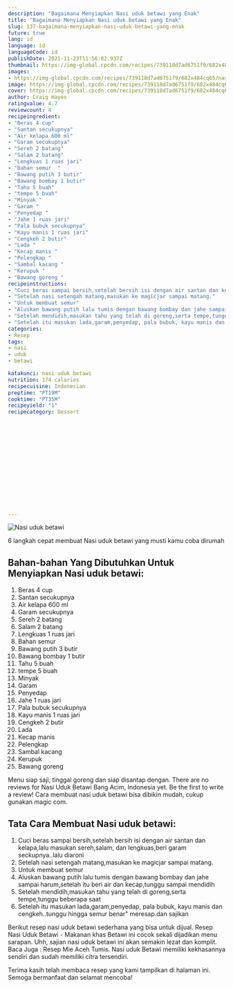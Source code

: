 ```yaml
---
description: "Bagaimana Menyiapkan Nasi uduk betawi yang Enak"
title: "Bagaimana Menyiapkan Nasi uduk betawi yang Enak"
slug: 137-bagaimana-menyiapkan-nasi-uduk-betawi-yang-enak
future: true
lang: id
language: id
languageCode: id
publishDate: 2021-11-23T11:56:02.937Z 
thumbnail: https://img-global.cpcdn.com/recipes/739118d7ad6751f9/682x484cq65/nasi-uduk-betawi-foto-resep-utama.png
images:
- https://img-global.cpcdn.com/recipes/739118d7ad6751f9/682x484cq65/nasi-uduk-betawi-foto-resep-utama.png
image: https://img-global.cpcdn.com/recipes/739118d7ad6751f9/682x484cq65/nasi-uduk-betawi-foto-resep-utama.png
cover: https://img-global.cpcdn.com/recipes/739118d7ad6751f9/682x484cq65/nasi-uduk-betawi-foto-resep-utama.png
author: Craig Hayes
ratingvalue: 4.7
reviewcount: 4
recipeingredient:
- "Beras 4 cup"
- "Santan secukupnya"
- "Air kelapa 600 ml"
- "Garam secukupnya"
- "Sereh 2 batang"
- "Salam 2 batang"
- "Lengkuas 1 ruas jari"
- "Bahan semur  "
- "Bawang putih 3 butir"
- "Bawang bombay 1 butir"
- "Tahu 5 buah"
- "tempe 5 buah"
- "Minyak "
- "Garam "
- "Penyedap "
- "Jahe 1 ruas jari"
- "Pala bubuk secukupnya"
- "Kayu manis 1 ruas jari"
- "Cengkeh 2 butir"
- "Lada "
- "Kecap manis "
- "Pelengkap "
- "Sambal kacang "
- "Kerupuk "
- "Bawang goreng "
recipeinstructions:
- "Cuci beras sampai bersih,setelah bersih isi dengan air santan dan kelapa,lalu masukan sereh,salam, dan lengkuas,beri garam seckupnya..lalu diaroni"
- "Setelah nasi setengah matang,masukan ke magicjar sampai matang."
- "Untuk membuat semur"
- "Aluskan bawang putih lalu tumis dengan bawang bombay dan jahe sampai harum,setelah itu beri air dan kecap,tunggu sampai mendidih"
- "Setelah mendidih,masukan tahu yang telah di goreng,serta tempe,tunggu beberapa saat"
- "Setelah itu masukan lada,garam,penyedap, pala bubuk, kayu manis dan cengkeh..tunggu hingga semur benar&#34; meresap.dan sajikan"
categories:
- Resep
tags:
- nasi
- uduk
- betawi

katakunci: nasi uduk betawi 
nutrition: 174 calories
recipecuisine: Indonesian
preptime: "PT19M"
cooktime: "PT35M"
recipeyield: "1"
recipecategory: Dessert


     
    
    
    
    
    
    
    
    
    
    
      
    
---
```



![Nasi uduk betawi](https://img-global.cpcdn.com/recipes/739118d7ad6751f9/682x484cq65/nasi-uduk-betawi-foto-resep-utama.png)

6 langkah cepat membuat  Nasi uduk betawi yang musti kamu coba dirumah

<!--inarticleads1-->

## Bahan-bahan Yang Dibutuhkan Untuk Menyiapkan Nasi uduk betawi:

1. Beras 4 cup
1. Santan secukupnya
1. Air kelapa 600 ml
1. Garam secukupnya
1. Sereh 2 batang
1. Salam 2 batang
1. Lengkuas 1 ruas jari
1. Bahan semur  
1. Bawang putih 3 butir
1. Bawang bombay 1 butir
1. Tahu 5 buah
1. tempe 5 buah
1. Minyak 
1. Garam 
1. Penyedap 
1. Jahe 1 ruas jari
1. Pala bubuk secukupnya
1. Kayu manis 1 ruas jari
1. Cengkeh 2 butir
1. Lada 
1. Kecap manis 
1. Pelengkap 
1. Sambal kacang 
1. Kerupuk 
1. Bawang goreng 

Menu siap saji, tinggal goreng dan siap disantap dengan. There are no reviews for Nasi Uduk Betawi Bang Acim, Indonesia yet. Be the first to write a review! Cara membuat nasi uduk betawi bisa dibikin mudah, cukup gunakan magic com. 

<!--inarticleads2-->

## Tata Cara Membuat Nasi uduk betawi:

1. Cuci beras sampai bersih,setelah bersih isi dengan air santan dan kelapa,lalu masukan sereh,salam, dan lengkuas,beri garam seckupnya..lalu diaroni
1. Setelah nasi setengah matang,masukan ke magicjar sampai matang.
1. Untuk membuat semur
1. Aluskan bawang putih lalu tumis dengan bawang bombay dan jahe sampai harum,setelah itu beri air dan kecap,tunggu sampai mendidih
1. Setelah mendidih,masukan tahu yang telah di goreng,serta tempe,tunggu beberapa saat
1. Setelah itu masukan lada,garam,penyedap, pala bubuk, kayu manis dan cengkeh..tunggu hingga semur benar&#34; meresap.dan sajikan


Berikut resep nasi uduk betawi sederhana yang bisa untuk dijual. Resep Nasi Uduk Betawi - Makanan khas Betawi ini cocok sekali dijadikan menu sarapan. Uhh, sajian nasi uduk betawi ini akan semakin lezat dan komplit. Baca Juga : Resep Mie Aceh Tumis. Nasi uduk Betawi memiliki kekhasannya sendiri dan sudah memiliki citra tersendiri. 

Terima kasih telah membaca resep yang kami tampilkan di halaman ini. Semoga bermanfaat dan selamat mencoba!
